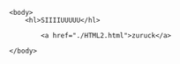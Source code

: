 <!DOCTYPE html>
<html>
	<head>
		<title>Hello World!</title>
	</head>

	<body>
		<hl>SIIIIUUUUU</hl>
			
			<a href="./HTML2.html">zuruck</a>
		
	</body>

</html>
